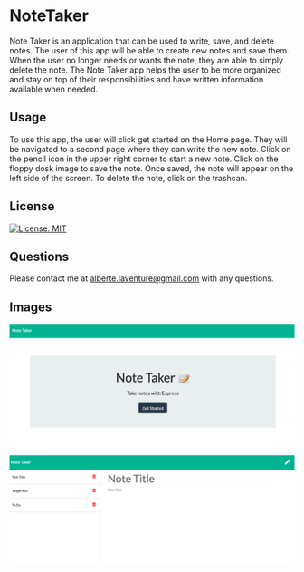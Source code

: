 # NoteTaker
Note Taker is an application that can be used to write, save, and delete notes. The user of this app will be able to create new notes and save them. When the user no longer needs or wants the note, they are able to simply delete the note. The Note Taker app helps the user to be more organized and stay on top of their responsibilities and have written information available when needed. 

## Usage
To use this app, the user will click get started on the Home page. They will be navigated to a second page where they can write the new note. Click on the pencil icon in the upper right corner to start a new note. Click on the floppy dosk image to save the note. Once saved, the note will appear on the left side of the screen. To delete the note, click on the trashcan.

## License
[![License: MIT](https://img.shields.io/badge/License-MIT-yellow.svg)](https://opensource.org/licenses/MIT)

## Questions
Please contact me at alberte.laventure@gmail.com with any questions.

## Images
![Homepage Image](Develop/public/Homepage.png)
![New Note Image](Develop/public/NewNote.png)